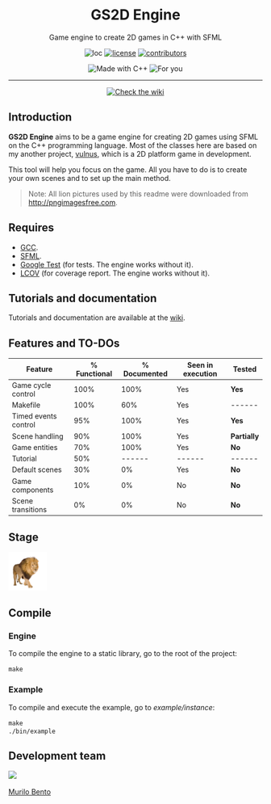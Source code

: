<h1 align="center"> GS2D Engine </h1>
<p align=center>
Game engine to create 2D games in C++ with SFML
</p>
<p align=center>
<img src="https://img.shields.io/:loc-1089-green.svg" alt="loc"/>
<a href="https://github.com/murilobnt/gs2d_engine/blob/master/LICENSE"><img src="https://img.shields.io/:license-MIT-blue.svg" alt="license"/></a>
<a href="https://github.com/murilobnt/gs2d_engine/graphs/contributors"><img src="https://img.shields.io/:contributors-1-yellow.svg" alt="contributors"/></a>
</p>

<p align=center>
<img src="https://forthebadge.com/images/badges/made-with-c-plus-plus.svg" alt="Made with C++">
<img src="https://forthebadge.com/images/badges/for-you.svg" alt="For you"/>
</p>

---

<p align=center>
<a href="https://github.com/murilobnt/gs2d_engine/wiki"><img src="https://img.shields.io/badge/check--the-wiki-brightgreen.svg?longCache=true&style=for-the-badge" alt="Check the wiki"/></a>
</p>

## Introduction

**GS2D Engine** aims to be a game engine for creating 2D games using SFML on the C++ programming language. Most of the classes here are based on my another project, [vulnus](https://github.com/murilobnt/vulnus), which is a 2D platform game in development.

This tool will help you focus on the game. All you have to do is to create your own scenes and to set up the main method.

> Note: All lion pictures used by this readme were downloaded from <http://pngimagesfree.com>.

## Requires

-   [GCC](http://gcc.gnu.org).
-   [SFML](https://www.sfml-dev.org).
-   [Google Test](https://github.com/google/googletest) (for tests. The engine works without it).
-   [LCOV](http://ltp.sourceforge.net/coverage/lcov.php) (for coverage report. The engine works without it).

## Tutorials and documentation

Tutorials and documentation are available at the [wiki](https://github.com/murilobnt/gs2d_engine/wiki).

## Features and TO-DOs

| Feature              | % Functional | % Documented | Seen in execution | Tested        |
| -------------------- | ------------ | ------------ | ----------------- | ------------- |
| Game cycle control   | 100%         | 100%         | Yes               | **Yes**       |
| Makefile             | 100%         | 60%          | Yes               | ------        |
| Timed events control | 95%          | 100%         | Yes               | **Yes**       |
| Scene handling       | 90%          | 100%         | Yes               | **Partially** |
| Game entities        | 70%          | 100%         | Yes               | **No**        |
| Tutorial             | 50%          | ------       | ------            | ------        |
| Default scenes       | 30%          | 0%           | Yes               | **No**        |
| Game components      | 10%          | 0%           | No                | **No**        |
| Scene transitions    | 0%           | 0%           | No                | **No**        |

## Stage

<img src="../markdown_assets/readme/lion_psd_image_free.png" width=15%>

## Compile

### Engine

To compile the engine to a static library,
go to the root of the project:

    make

### Example

To compile and execute the example, go to _example/instance_:

    make
    ./bin/example

## Development team

[<img src="https://avatars1.githubusercontent.com/u/6081758?s=400&v=4" width="15%"/>](https://github.com/murilobnt)

[Murilo Bento](https://github.com/murilobnt)
